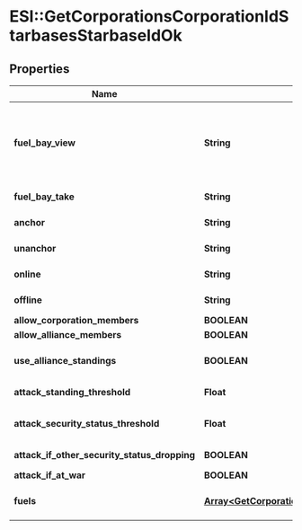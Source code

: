 # ESI::GetCorporationsCorporationIdStarbasesStarbaseIdOk

## Properties
Name | Type | Description | Notes
------------ | ------------- | ------------- | -------------
**fuel_bay_view** | **String** | Who can view the starbase (POS)&#39;s fule bay. Characters either need to have required role or belong to the starbase (POS) owner&#39;s corporation or alliance, as described by the enum, all other access settings follows the same scheme | 
**fuel_bay_take** | **String** | Who can take fuel blocks out of the starbase (POS)&#39;s fuel bay | 
**anchor** | **String** | Who can anchor starbase (POS) and its structures | 
**unanchor** | **String** | Who can unanchor starbase (POS) and its structures | 
**online** | **String** | Who can online starbase (POS) and its structures | 
**offline** | **String** | Who can offline starbase (POS) and its structures | 
**allow_corporation_members** | **BOOLEAN** | allow_corporation_members boolean | 
**allow_alliance_members** | **BOOLEAN** | allow_alliance_members boolean | 
**use_alliance_standings** | **BOOLEAN** | True if the starbase (POS) is using alliance standings, otherwise using corporation&#39;s | 
**attack_standing_threshold** | **Float** | Starbase (POS) will attack if target&#39;s standing is lower than this value | [optional] 
**attack_security_status_threshold** | **Float** | Starbase (POS) will attack if target&#39;s security standing is lower than this value | [optional] 
**attack_if_other_security_status_dropping** | **BOOLEAN** | attack_if_other_security_status_dropping boolean | 
**attack_if_at_war** | **BOOLEAN** | attack_if_at_war boolean | 
**fuels** | [**Array&lt;GetCorporationsCorporationIdStarbasesStarbaseIdFuel&gt;**](GetCorporationsCorporationIdStarbasesStarbaseIdFuel.md) | Fuel blocks and other things that will be consumed when operating a starbase (POS) | [optional] 



